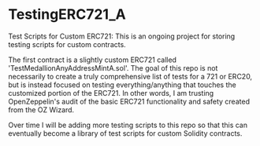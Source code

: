 # TestingERC721_A
Test Scripts for Custom ERC721: This is an ongoing project for storing testing scripts for custom contracts. 

The first contract is a slightly custom ERC721 called 'TestMedallionAnyAddressMintA.sol'. The goal of this repo is not necessarily to create a truly comprehensive list of tests for a 721 or ERC20, but is instead focused on testing everything/anything that touches the customized portion of the ERC721. In other words, I am trusting OpenZeppelin's audit of the basic ERC721 functionality and safety created from the OZ Wizard.

Over time I will be adding more testing scripts to this repo so that this can eventually become a library of test scripts for custom Solidity contracts.
